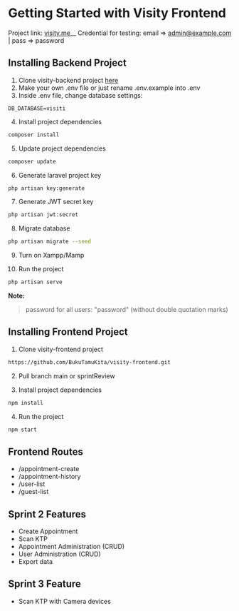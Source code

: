 # Getting Started with Visity Frontend
Project link: [visity.me](https://visity.me/)__
Credential for testing: email => admin@example.com | pass => password

## Installing Backend Project
1. Clone visity-backend project [here](https://github.com/BukuTamuKita/visity-backend)
2. Make your own .env file or just rename .env.example into .env
3. Inside .env file, change database settings:
```env
DB_DATABASE=visiti
```
4. Install project dependencies
```bash
composer install
```
5. Update project dependencies 
```bash
composer update
```
6. Generate laravel project key
```bash
php artisan key:generate
```
7. Generate JWT secret key
```bash
php artisan jwt:secret
```
8. Migrate database
```bash
php artisan migrate --seed
```
9. Turn on Xampp/Mamp

10. Run the project
```bash
php artisan serve
```

**Note:**
>password for all users: "password" (without double quotation marks)


## Installing Frontend Project
1. Clone visity-frontend project 
```bash
https://github.com/BukuTamuKita/visity-frontend.git
```
2. Pull branch main or sprintReview 

3. Install project dependencies
```bash
npm install
```
4. Run the project
```bash
npm start
```

## Frontend Routes
- /appointment-create
- /appointment-history
- /user-list
- /guest-list

## Sprint 2 Features
- Create Appointment
- Scan KTP
- Appointment Administration (CRUD)
- User Administration (CRUD)
- Export data

## Sprint 3 Feature
- Scan KTP with Camera devices
